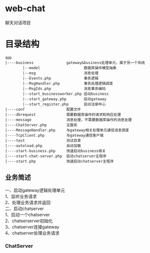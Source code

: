 # web-chat

聊天对话项目  

# 目录结构
```
app
|----business               gateway&business处理单元，属于另一个系统
        |--model                    数据库操作模型抽象
        |--msg                      消息处理
        |--Events.php               事务逻辑
        |--MsgHandler.php           事务处理逻辑调度
        |--MsgIds.php               消息事务编码
        |--start_businessworker.php 启动business
        |--start_gateway.php        启动gateway
        |--start_register.php       启动注册中心
|----conf                   配置文件
|----dbrequest              需要数据库操作的请求和响应处理
|----message                消息处理，不需要数据库操作的消息处理
|----ChatServer.php         主服务
|----MessageHandler.php     与gateway相关处理单元通信消息调度
|----TcpClient.php          与gateway通信客户端
|----test                   测试目录
|----autoload.php           自动加载
|----start-business.php     快速启动business相关
|----start-chat-server.php  启动chatserver主程序
|----start.php              快速启动chatserver主程序
```

## 业务简述  
一、启动gateway逻辑处理单元  
    1、监听业务请求  
    2、处理业务请求并返回    
二、启动chatserver   
    1、启动一个chatserver   
    2、chatserserver初始化   
    3、chatserver连接gateway  
    4、chatserver处理业务请求  
### ChatServer  
    

